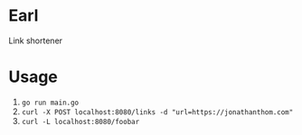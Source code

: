 # Earl

Link shortener

# Usage

1. `go run main.go`
2. `curl -X POST localhost:8080/links -d "url=https://jonathanthom.com"`
3. `curl -L localhost:8080/foobar`
